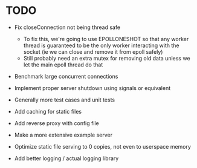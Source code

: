 # TODO

- Fix closeConnection not being thread safe
    * To fix this, we're going to use EPOLLONESHOT so that any worker thread is guaranteed to be the only worker interacting with the socket (ie we can close and remove it from epoll safely)
    * Still probably need an extra mutex for removing old data unless we let the main epoll thread do that
    
- Benchmark large concurrent connections
- Implement proper server shutdown using signals or equivalent
- Generally more test cases and unit tests
- Add caching for static files
- Add reverse proxy with config file
- Make a more extensive example server
- Optimize static file serving to 0 copies, not even to userspace memory
- Add better logging / actual logging library